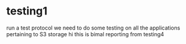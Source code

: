 # testing1
run a test protocol
we need to do some testing on all the applications pertaining to S3 storage
hi this is bimal reporting from testing4
